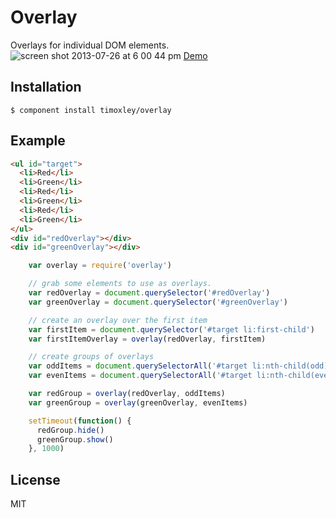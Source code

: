 # Overlay

  Overlays for individual DOM elements.
  ![screen shot 2013-07-26 at 6 00 44 pm](https://f.cloud.github.com/assets/43438/861801/70c85ba2-f5da-11e2-8cd1-38ce39f2604c.png)
  [Demo](http://timoxley.github.io/overlay/examples/simple.html)

## Installation

    $ component install timoxley/overlay

## Example

```html
<ul id="target">
  <li>Red</li>
  <li>Green</li>
  <li>Red</li>
  <li>Green</li>
  <li>Red</li>
  <li>Green</li>
</ul>
<div id="redOverlay"></div>
<div id="greenOverlay"></div>
```

```js
    var overlay = require('overlay')

    // grab some elements to use as overlays.
    var redOverlay = document.querySelector('#redOverlay')
    var greenOverlay = document.querySelector('#greenOverlay')

    // create an overlay over the first item
    var firstItem = document.querySelector('#target li:first-child')
    var firstItemOverlay = overlay(redOverlay, firstItem)

    // create groups of overlays
    var oddItems = document.querySelectorAll('#target li:nth-child(odd)')
    var evenItems = document.querySelectorAll('#target li:nth-child(even)')

    var redGroup = overlay(redOverlay, oddItems)
    var greenGroup = overlay(greenOverlay, evenItems)

    setTimeout(function() {
      redGroup.hide()
      greenGroup.show()
    }, 1000)

```

## License

  MIT
